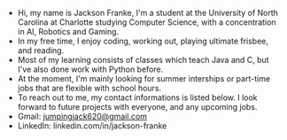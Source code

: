 - Hi, my name is Jackson Franke, I'm a student at the University of North Carolina at Charlotte studying Computer Science, with a concentration in AI, Robotics and Gaming.
- In my free time, I enjoy coding, working out, playing ultimate frisbee, and reading.
- Most of my learning consists of classes which teach Java and C, but I've also done work with Python before. 
- At the moment, I'm mainly looking for summer interships or part-time jobs that are flexible with school hours. 
- To reach out to me, my contact informations is listed below. I look forward to future projects with everyone, and any upcoming jobs.
- Gmail: jumpingjack620@gmail.com
- LinkedIn: linkedin.com/in/jackson-franke 

<!---
TheElegantFrisbee/TheElegantFrisbee is a ✨ special ✨ repository because its `README.md` (this file) appears on your GitHub profile.
You can click the Preview link to take a look at your changes.
--->




